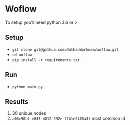 # Woflow
To setup you'll need python 3.6 or > 
## Setup

- `git clone git@github.com:NathanWorkman/woflow.git`
- `cd woflow`
- `pip install -r requirements.txt`

## Run

- `python main.py`

## Results

1. 30 unique nodes
2. `a06c90bf-e635-4812-992e-f7b1e2408a3f` most common id